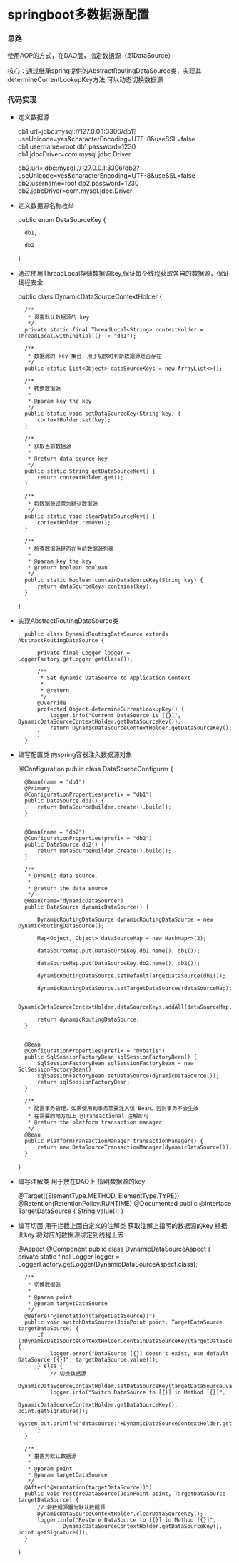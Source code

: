 # springboot多数据源配置

### 思路

使用AOP的方式，在DAO层，指定数据源（即DataSource）


核心：通过继承spring提供的AbstractRoutingDataSource类，实现其determineCurrentLookupKey方法,可以动态切换数据源


### 代码实现

- 定义数据源


    db1.url=jdbc:mysql://127.0.0.1:3306/db1?useUnicode=yes&characterEncoding=UTF-8&useSSL=false
    db1.username=root
    db1.password=1230
    db1.jdbcDriver=com.mysql.jdbc.Driver
    
    db2.url=jdbc:mysql://127.0.0.1:3306/db2?useUnicode=yes&characterEncoding=UTF-8&useSSL=false
    db2.username=root
    db2.password=1230
    db2.jdbcDriver=com.mysql.jdbc.Driver

 
- 定义数据源名称枚举

 
    public enum DataSourceKey {
    
        db1,
    
        db2
    }

- 通过使用ThreadLocal存储数据源key,保证每个线程获取各自的数据源，保证线程安全 


    public class DynamicDataSourceContextHolder {
    
        /**
         * 设置默认数据源的 key
         */
        private static final ThreadLocal<String> contextHolder = ThreadLocal.withInitial(() -> "db1");
    
        /**
         * 数据源的 key 集合，用于切换时判断数据源是否存在
         */
        public static List<Object> dataSourceKeys = new ArrayList<>();
    
        /**
         * 转换数据源
         *
         * @param key the key
         */
        public static void setDataSourceKey(String key) {
            contextHolder.set(key);
        }
    
        /**
         * 获取当前数据源
         *
         * @return data source key
         */
        public static String getDataSourceKey() {
            return contextHolder.get();
        }
    
        /**
         * 将数据源设置为默认数据源
         */
        public static void clearDataSourceKey() {
            contextHolder.remove();
        }
    
        /**
         * 检查数据源是否在当前数据源列表
         *
         * @param key the key
         * @return boolean boolean
         */
        public static boolean containDataSourceKey(String key) {
            return dataSourceKeys.contains(key);
        }
    }
    
    
- 实现AbstractRoutingDataSource类

        public class DynamicRoutingDataSource extends AbstractRoutingDataSource {
    
            private final Logger logger = LoggerFactory.getLogger(getClass());
        
            /**
             * Set dynamic DataSource to Application Context
             *
             * @return
             */
            @Override
            protected Object determineCurrentLookupKey() {
                logger.info("Current DataSource is [{}]", DynamicDataSourceContextHolder.getDataSourceKey());
                return DynamicDataSourceContextHolder.getDataSourceKey();
            }
        }

- 编写配置类 向spring容器注入数据源对象


    @Configuration
    public class DataSourceConfigurer {
    
        @Bean(name = "db1")
        @Primary
        @ConfigurationProperties(prefix = "db1")
        public DataSource db1() {
            return DataSourceBuilder.create().build();
        }
    
    
        @Bean(name = "db2")
        @ConfigurationProperties(prefix = "db2")
        public DataSource db2() {
            return DataSourceBuilder.create().build();
        }
    
        /**
         * Dynamic data source.
         *
         * @return the data source
         */
        @Bean(name="dynamicDataSource")
        public DataSource dynamicDataSource() {
    
            DynamicRoutingDataSource dynamicRoutingDataSource = new DynamicRoutingDataSource();
    
            Map<Object, Object> dataSourceMap = new HashMap<>(2);
    
            dataSourceMap.put(DataSourceKey.db1.name(), db1());
    
            dataSourceMap.put(DataSourceKey.db2.name(), db2());
    
            dynamicRoutingDataSource.setDefaultTargetDataSource(db1());
    
            dynamicRoutingDataSource.setTargetDataSources(dataSourceMap);
    
            DynamicDataSourceContextHolder.dataSourceKeys.addAll(dataSourceMap.keySet());
    
            return dynamicRoutingDataSource;
        }
    
    
        @Bean
        @ConfigurationProperties(prefix = "mybatis")
        public SqlSessionFactoryBean sqlSessionFactoryBean() {
            SqlSessionFactoryBean sqlSessionFactoryBean = new SqlSessionFactoryBean();
            sqlSessionFactoryBean.setDataSource(dynamicDataSource());
            return sqlSessionFactoryBean;
        }
    
        /**
         * 配置事务管理，如果使用到事务需要注入该 Bean，否则事务不会生效
         * 在需要的地方加上 @Transactional 注解即可
         * @return the platform transaction manager
         */
        @Bean
        public PlatformTransactionManager transactionManager() {
            return new DataSourceTransactionManager(dynamicDataSource());
        }
    
    }



- 编写注解类 用于放在DAO上 指明数据源的key


    @Target({ElementType.METHOD, ElementType.TYPE})
    @Retention(RetentionPolicy.RUNTIME)
    @Documented
    public @interface TargetDataSource {
        String value();
    }
    

- 编写切面 用于拦截上面自定义的注解类 获取注解上指明的数据源的key 根据此key 将对应的数据源绑定到线程上去


    @Aspect
    @Component
    public class DynamicDataSourceAspect {
        private static final Logger logger = LoggerFactory.getLogger(DynamicDataSourceAspect.class);
    
        /**
         * 切换数据源
         *
         * @param point
         * @param targetDataSource
         */
        @Before("@annotation(targetDataSource))")
        public void switchDataSource(JoinPoint point, TargetDataSource targetDataSource) {
            if (!DynamicDataSourceContextHolder.containDataSourceKey(targetDataSource.value())) {
                logger.error("DataSource [{}] doesn't exist, use default DataSource [{}]", targetDataSource.value());
            } else {
                // 切换数据源
                DynamicDataSourceContextHolder.setDataSourceKey(targetDataSource.value());
                logger.info("Switch DataSource to [{}] in Method [{}]",
                        DynamicDataSourceContextHolder.getDataSourceKey(), point.getSignature());
                System.out.println("datasource:"+DynamicDataSourceContextHolder.getDataSourceKey());
            }
        }
    
        /**
         * 重置为默认数据源
         *
         * @param point
         * @param targetDataSource
         */
        @After("@annotation(targetDataSource))")
        public void restoreDataSource(JoinPoint point, TargetDataSource targetDataSource) {
            // 将数据源置为默认数据源
            DynamicDataSourceContextHolder.clearDataSourceKey();
            logger.info("Restore DataSource to [{}] in Method [{}]",
                    DynamicDataSourceContextHolder.getDataSourceKey(), point.getSignature());
        }
    
    }